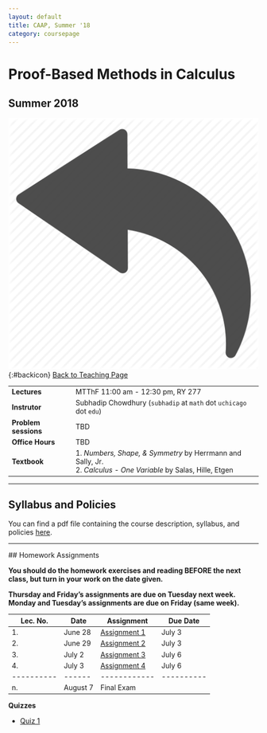 ```yaml
---
layout: default
title: CAAP, Summer '18
category: coursepage
---
```


# Proof-Based Methods in Calculus
## Summer 2018
<div class="backlink">
 
  ![Back](/resources/back.png){:#backicon} [Back to Teaching Page](/teaching) 
</div>  


|||
|---|---|
| **Lectures** | MTThF	11:00 am - 12:30 pm, RY 277 |
| **Instrutor**| Subhadip Chowdhury (`subhadip` at `math` dot `uchicago` dot `edu`)|
| **Problem sessions**| TBD |
| **Office Hours**| TBD |
| **Textbook**| 1. _Numbers, Shape, & Symmetry_ by Herrmann and Sally, Jr. <br>2. _Calculus - One Variable_ by Salas, Hille, Etgen |


---
## Syllabus and Policies 

You can find a pdf file containing the course description, syllabus, and policies [here](Syllabus_CAAP_Summer_2018.pdf).


---

<div class='anchor' id="assignments">
## Homework Assignments
</div>

<div class='schedule'>
 
__You should do the homework exercises and reading BEFORE the next class, but turn in your work on the date given.__ 

__Thursday and Friday’s assignments are due on Tuesday next week. Monday and Tuesday’s assignments
are due on Friday (same week).__
  
| Lec. No. | Date | Assignment | Due Date |
|----------|------|------------|----------|
| 1. | June 28 | [Assignment 1](CAAP_Assignment1.pdf) | July 3 |
| 2. | June 29 | [Assignment 2](CAAP_Assignment2.pdf) | July 3 |
| 3. | July 2 | [Assignment 3](CAAP_Assignment3.pdf) | July 6 |
| 4. | July 3 | [Assignment 4](CAAP_Assignment4.pdf) | July 6 |
|----------|------|------------|----------|
| n. | August 7 | Final Exam | |


__Quizzes__
* [Quiz 1](CAAP18_Quiz1.pdf)
</div>

